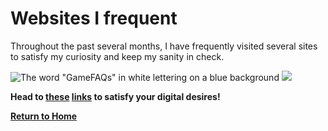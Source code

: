 <!DOCTYPE html>
# Websites I frequent

<body>
<html>

<p>Throughout the past several months, I have frequently visited several sites to satisfy my curiosity and keep my sanity in check.</p>
<img src="https://upload.wikimedia.org/wikipedia/commons/1/1c/GameFAQsLogo.png" alt="The word &quot;GameFAQs&quot; in white lettering on a blue background"/>
<img src="https://github.com/Th0u4rt1/Multipage-Website/assets/156182504/fa960a23-496a-432d-8dde-998219806c2d"/>

<b> Head to
<a href="https://gamefaqs.gamespot.com">these</a>
<a href="https://reddit.com">links</a>
<b> to satisfy your digital desires!

<a href="https://github.com/Th0u4rt1/Multipage-Website/blob/main/README.md">Return to Home</a>
</body>
</html>
